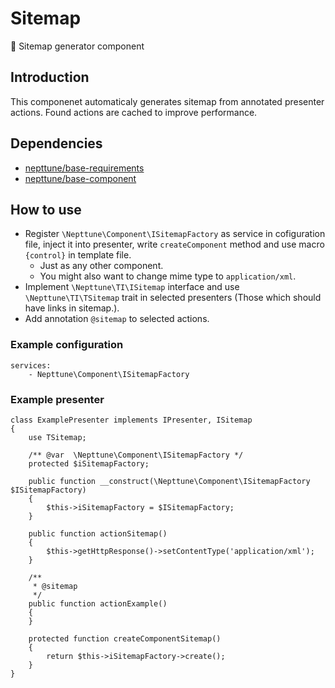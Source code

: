 # Sitemap
:wrench: Sitemap generator component

## Introduction

This componenet automaticaly generates sitemap from annotated presenter actions. Found actions are cached to improve performance.

## Dependencies

- [nepttune/base-requirements](https://github.com/nepttune/base-requirements)
- [nepttune/base-component](https://github.com/nepttune/base-component)

## How to use

- Register `\Nepttune\Component\ISitemapFactory` as service in cofiguration file, inject it into presenter, write `createComponent` method and use macro `{control}` in template file.
  - Just as any other component.
  - You might also want to change mime type to `application/xml`.
- Implement `\Nepttune\TI\ISitemap` interface and use `\Nepttune\TI\TSitemap` trait in selected presenters (Those which should have links in sitemap.).
- Add annotation `@sitemap` to selected actions.

### Example configuration

```
services:
    - Nepttune\Component\ISitemapFactory
```

### Example presenter

```
class ExamplePresenter implements IPresenter, ISitemap
{
    use TSitemap;

    /** @var  \Nepttune\Component\ISitemapFactory */
    protected $iSitemapFactory;
    
    public function __construct(\Nepttune\Component\ISitemapFactory $ISitemapFactory)
    {
        $this->iSitemapFactory = $ISitemapFactory;
    }
    
    public function actionSitemap()
    {
        $this->getHttpResponse()->setContentType('application/xml');
    }
    
    /**
     * @sitemap
     */
    public function actionExample()
    {
    }

    protected function createComponentSitemap()
    {
        return $this->iSitemapFactory->create();
    }
}
```
